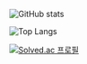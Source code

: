 ![GitHub stats](https://github-readme-stats.vercel.app/api?username=Gukmin&show_icons=true&theme=radical)

![Top Langs](https://github-readme-stats.vercel.app/api/top-langs/?username=Gukmin)


[![Solved.ac
프로필](http://mazassumnida.wtf/api/generate_badge?boj=rnrwk8303)](https://solved.ac/rnrwk8303)
